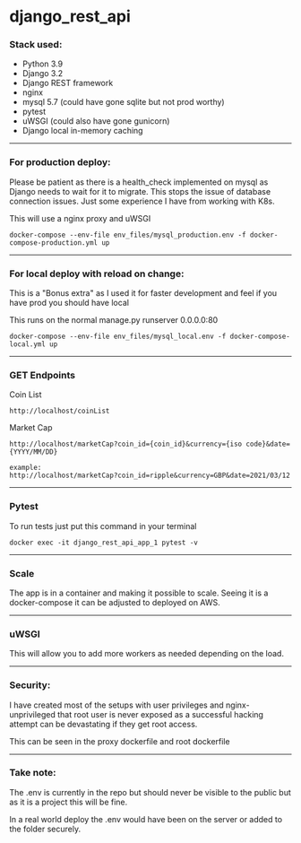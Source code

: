# django_rest_api

### Stack used:
- Python 3.9
- Django 3.2
- Django REST framework  
- nginx  
- mysql 5.7 (could have gone sqlite but not prod worthy)
- pytest
- uWSGI (could also have gone gunicorn)
- Django local in-memory caching
* * *
### For production deploy:
Please be patient as there is a health_check implemented on mysql as Django needs to wait for it to migrate. This stops the issue of database connection issues. Just some experience I have from working with K8s.

This will use a nginx proxy and uWSGI
```
docker-compose --env-file env_files/mysql_production.env -f docker-compose-production.yml up
```
* * *
### For local deploy with reload on change:
This is a "Bonus extra" as I used it for faster development and feel if you have prod you should have local

This runs on the normal manage.py runserver 0.0.0.0:80

```
docker-compose --env-file env_files/mysql_local.env -f docker-compose-local.yml up
```

* * *
### GET Endpoints
Coin List
```
http://localhost/coinList
```
Market Cap
```
http://localhost/marketCap?coin_id={coin_id}&currency={iso code}&date={YYYY/MM/DD}

example:
http://localhost/marketCap?coin_id=ripple&currency=GBP&date=2021/03/12
```
* * *
### Pytest
To run tests just put this command in your terminal
```
docker exec -it django_rest_api_app_1 pytest -v
```
* * *
### Scale
The app is in a container and making it possible to scale. Seeing it is a docker-compose it can be adjusted to deployed on AWS.
* * *
### uWSGI
This will allow you to add more workers as needed depending on the load.
* * *
### Security:
I have created most of the setups with user privileges and nginx-unprivileged that root user is never exposed as a successful hacking attempt can be devastating if they get root access.

This can be seen in the proxy dockerfile and root dockerfile
* * *
### Take note:

The .env is currently in the repo but should never be visible to the public but as it is a project this will be fine. 

In a real world deploy the .env would have been on the server or added to the folder securely.
